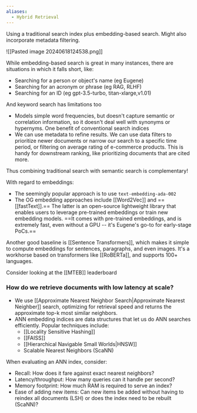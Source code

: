 ```yaml
---
aliases:
  - Hybrid Retrieval
---
```

Using a traditional search index plus embedding-based search. Might also incorporate metadata filtering.

![[Pasted image 20240618124538.png]]

While embedding-based search is great in many instances, there are situations in which it falls short, like:
- Searching for a person or object's name (eg Eugene)
- Searching for an acronym or phrase (eg RAG, RLHF)
- Searching for an ID (eg gpt-3.5-turbo, titan-xlarge,v1.01)

And keyword search has limitations too
- Models simple word frequencies, but doesn't capture semantic or correlation information, so it doesn't deal well with synonyms or hypernyms.
One benefit of conventional search indices
- We can use metadata to refine results. We can use data filters to prioritize newer documents or narrow our search to a specific time period, or filtering on average rating of e-commerce products. This is handy for downstream ranking, like prioritizing documents that are cited more.

Thus combining traditional search with semantic search is complementary!

With regard to embeddings:
- The seemingly popular approach is to use `text-embedding-ada-002`
- The OG embedding approaches include [[Word2Vec]] and ==[[fastText]].== The latter is an open-source lightweight library that enables users to leverage pre-trained embeddings or train new embedding models. ==It comes with pre-trained embeddings, and is extremely fast, even without a GPU -- it's Eugene's go-to for early-stage PoCs.==

Another good baseline is [[Sentence Transformers]], which makes it simple to compute embeddings for sentences, paragraphs, and even images. It's a workhorse based on transformers like [[RoBERTa]], and supports 100+ languages.

Consider looking at the [[MTEB]] leaderboard

### How do we retrieve documents with low latency at scale?
- We use [[Approximate Nearest Neighbor Search|Approximate Nearest Neighber]] search, optimizing for retrieval speed and returns the approximate top-k most similar neighbors.
- ANN embedding indices are data structures that let us do ANN searches efficiently. Popular techniques include:
	- [[Locality Sensitive Hashing]]
	- [[FAISS]]
	- [[Hierarchical Navigable Small Worlds|HNSW]]
	- Scalable Nearest Neighbors (ScaNN)

When evaluating an ANN index, consider:
- Recall: How does it fare against exact nearest neighbors?
- Latency/throughput: How many queries can it handle per second?
- Memory footprint: How much RAM is required to serve an index?
- Ease of adding new items: Can new items be added without having to reindex all documents (LSH) or does the index need to be rebuilt (ScaNN)?